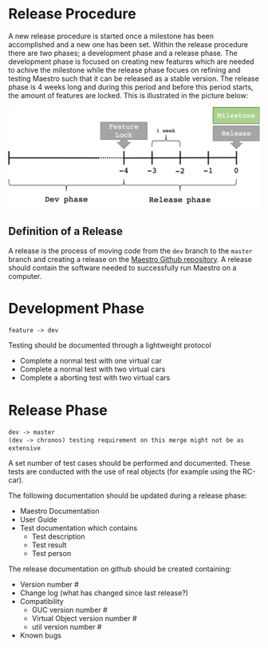 #  Release Procedure

A new release procedure is started once a milestone has been accomplished and a new one has been set. Within the release procedure there are two phases; a development phase and a release phase. The development phase is focused on creating new features which are needed to achive the milestone while the release phase focues on refining and testing Maestro such that it can be released as a stable version. The release phase is 4 weeks long and during this period and before this period starts, the amount of features are locked. This is illustrated in the picture below:

![A timeline for the release of a software update](timeline_procedure.png)

## Definition of a Release

A release is the process of moving code from the `dev` branch to the `master` branch and creating a release on the [Maestro Github repository](https://github.com/RI-SE/Maestro/releases). A release should contain the software needed to successfully run Maestro on a computer.

# Development Phase

```
feature -> dev
```
Testing should be documented through a lightweight protocol
* Complete a normal test with one virtual car
* Complete a normal test with two virtual cars
* Complete a aborting test with two virtual cars


# Release Phase
```
dev -> master
(dev -> chronos) testing requirement on this merge might not be as extensive
```
A set number of test cases should be performed and documented. These tests are conducted with the use of real objects (for example using the RC-car).

The following documentation should be updated during a release phase:
* Maestro Documentation
* User Guide
* Test documentation which contains
    - Test description
    - Test result
    - Test person

The release documentation on github should be created containing:
* Version number #
* Change log (what has changed since last release?)
* Compatibility
  - GUC version number #
  - Virtual Object version number #
  - util version number #
* Known bugs

